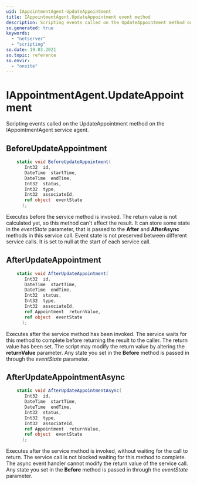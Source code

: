 ```yaml
---
uid: IAppointmentAgent-UpdateAppointment
title: IAppointmentAgent.UpdateAppointment event method
description: Scripting events called on the UpdateAppointment method on the IAppointmentAgent service agent.
so.generated: true
keywords:
  - "netserver"
  - "scripting"
so.date: 19.03.2021
so.topic: reference
so.envir:
  - "onsite"
---
```

# IAppointmentAgent.UpdateAppointment

Scripting events called on the <see cref='M:SuperOffice.CRM.Services.IAppointmentAgent.UpdateAppointment'>UpdateAppointment</see> method on the <see cref='IAppointmentAgent'>IAppointmentAgent</see>  service agent.

## BeforeUpdateAppointment
```cs
    static void BeforeUpdateAppointment(
       Int32  id,
       DateTime  startTime,
       DateTime  endTime,
       Int32  status,
       Int32  type,
       Int32  associateId,
       ref object  eventState
      );
```
Executes before the service method is invoked.
The return value is not calculated yet, so this method can't affect the result.
It can store some state in the *eventState* parameter, that is passed to the **After** and **AfterAsync** methods in this service call.
Event state is not preserved between different service calls. It is set to null at the start of each service call.
## AfterUpdateAppointment
```cs
    static void AfterUpdateAppointment(
       Int32  id,
       DateTime  startTime,
       DateTime  endTime,
       Int32  status,
       Int32  type,
       Int32  associateId,
       ref Appointment  returnValue,
       ref object  eventState
      );
```
Executes after the service method has been invoked. The service waits for this method to complete before returning the result to the caller.
The return value has been set. The script may modify the return value by altering the **returnValue** parameter.
Any state you set in the **Before** method is passed in through the *eventState* parameter.
## AfterUpdateAppointmentAsync
```cs
    static void AfterUpdateAppointmentAsync(
       Int32  id,
       DateTime  startTime,
       DateTime  endTime,
       Int32  status,
       Int32  type,
       Int32  associateId,
       ref Appointment  returnValue,
       ref object  eventState
      );
```
Executes after the service method is invoked, without waiting for the call to return.
The service call is not blocked waiting for this method to complete.
The async event handler cannot modify the return value of the service call.
Any state you set in the **Before** method is passed in through the *eventState* parameter.

